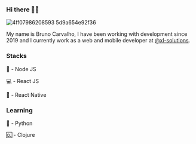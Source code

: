 ### Hi there 🖖🏻

![4ff07986208593 5d9a654e92f36](https://user-images.githubusercontent.com/38473461/88470567-49840980-ced4-11ea-857d-cc350da9dd92.gif)

My name is Bruno Carvalho, I have been working with development since 2019 and I currently work as a web and mobile developer at [@xl-solutions](https://github.com/xl-solutions).

### Stacks

:dragon: - Node JS

:computer: - React JS

:iphone: - React Native

### Learning

:snake: - Python

:cl: - Clojure
